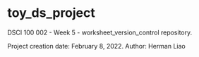 # toy_ds_project
DSCI 100 002 - Week 5 - worksheet_version_control repository.

Project creation date: February 8, 2022.
Author: Herman Liao
